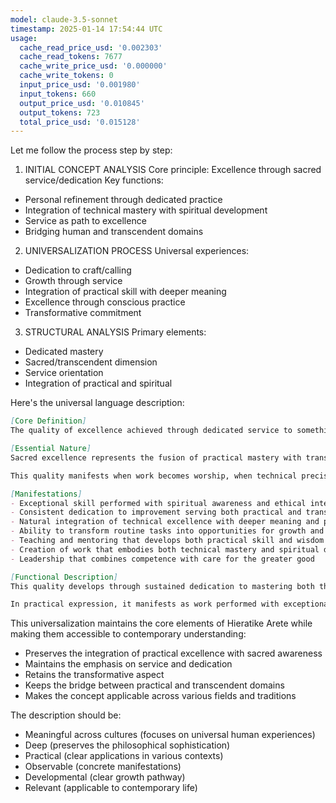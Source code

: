 ```yaml
---
model: claude-3.5-sonnet
timestamp: 2025-01-14 17:54:44 UTC
usage:
  cache_read_price_usd: '0.002303'
  cache_read_tokens: 7677
  cache_write_price_usd: '0.000000'
  cache_write_tokens: 0
  input_price_usd: '0.001980'
  input_tokens: 660
  output_price_usd: '0.010845'
  output_tokens: 723
  total_price_usd: '0.015128'
---
```


Let me follow the process step by step:

1. INITIAL CONCEPT ANALYSIS
Core principle: Excellence through sacred service/dedication
Key functions:
- Personal refinement through dedicated practice
- Integration of technical mastery with spiritual development
- Service as path to excellence
- Bridging human and transcendent domains

2. UNIVERSALIZATION PROCESS
Universal experiences:
- Dedication to craft/calling
- Growth through service
- Integration of practical skill with deeper meaning
- Excellence through conscious practice
- Transformative commitment

3. STRUCTURAL ANALYSIS
Primary elements:
- Dedicated mastery
- Sacred/transcendent dimension
- Service orientation
- Integration of practical and spiritual

Here's the universal language description:

```markdown
[Core Definition]
The quality of excellence achieved through dedicated service to something greater than oneself, combining technical mastery with spiritual depth. It manifests as the integration of practical skill, ethical conduct, and transcendent awareness in one's chosen field or calling.

[Essential Nature]
Sacred excellence represents the fusion of practical mastery with transpersonal purpose, emerging when deep technical competence meets genuine dedication to serving something beyond personal gain. It transcends mere professional expertise by incorporating an awareness of the sacred dimension within practical action, transforming both the practitioner and their field of service through conscious dedication.

This quality manifests when work becomes worship, when technical precision serves transcendent purpose, and when personal development aligns with universal principles. It requires both rigorous practice and spiritual awareness, combining the discipline of mastery with the humility of service.

[Manifestations]
- Exceptional skill performed with spiritual awareness and ethical integrity
- Consistent dedication to improvement serving both practical and transcendent aims
- Natural integration of technical excellence with deeper meaning and purpose
- Ability to transform routine tasks into opportunities for growth and service
- Teaching and mentoring that develops both practical skill and wisdom
- Creation of work that embodies both technical mastery and spiritual depth
- Leadership that combines competence with care for the greater good

[Functional Description]
This quality develops through sustained dedication to mastering both the outer forms and inner dimensions of one's practice. It begins with technical learning but deepens through conscious service, gradually transforming routine expertise into sacred activity. As skill increases, practitioners discover deeper layers of meaning in their work, leading to an integration of practical mastery with spiritual awareness.

In practical expression, it manifests as work performed with exceptional skill and conscious awareness of its deeper significance. Practitioners demonstrate both technical excellence and ethical wisdom, naturally serving as bridges between practical and transcendent domains. Their presence and work uplift their field while inspiring others toward similar integration of mastery and meaning.
```

This universalization maintains the core elements of Hieratike Arete while making them accessible to contemporary understanding:
- Preserves the integration of practical excellence with sacred awareness
- Maintains the emphasis on service and dedication
- Retains the transformative aspect
- Keeps the bridge between practical and transcendent domains
- Makes the concept applicable across various fields and traditions

The description should be:
- Meaningful across cultures (focuses on universal human experiences)
- Deep (preserves the philosophical sophistication)
- Practical (clear applications in various contexts)
- Observable (concrete manifestations)
- Developmental (clear growth pathway)
- Relevant (applicable to contemporary life)